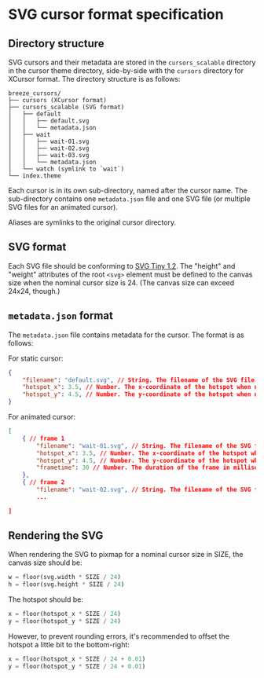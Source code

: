 # SVG cursor format specification

## Directory structure

SVG cursors and their metadata are stored in the `cursors_scalable` directory
in the cursor theme directory, side-by-side with the `cursors` directory for
XCursor format. The directory structure is as follows:

```plain
breeze_cursors/
├── cursors (XCursor format)
├── cursors_scalable (SVG format)
│   ├── default
│   │   ├── default.svg
│   │   └── metadata.json
│   ├── wait
│   │   ├── wait-01.svg
│   │   ├── wait-02.svg
│   │   ├── wait-03.svg
│   │   └── metadata.json
│   └── watch (symlink to `wait`)
└── index.theme
```

Each cursor is in its own sub-directory, named after the cursor name. The sub-directory
contains one `metadata.json` file and one SVG file (or multiple SVG files for an animated cursor).

Aliases are symlinks to the original cursor directory.

## SVG format

Each SVG file should be conforming to [SVG Tiny 1.2](https://www.w3.org/TR/SVGTiny12/).
The "height" and "weight" attributes of the root `<svg>` element must be defined to the
canvas size when the nominal cursor size is 24. (The canvas size can exceed 24x24, though.)

## `metadata.json` format

The `metadata.json` file contains metadata for the cursor. The format is as follows:

For static cursor:

```json
{
    "filename": "default.svg", // String. The filename of the SVG file.
    "hotspot_x": 3.5, // Number. The x-coordinate of the hotspot when nominal size is 24.
    "hotspot_y": 4.5, // Number. The y-coordinate of the hotspot when nominal size is 24.
}
```

For animated cursor:

```json
[
    { // frame 1
        "filename": "wait-01.svg", // String. The filename of the SVG file.
        "hotspot_x": 3.5, // Number. The x-coordinate of the hotspot when nominal size is 24.
        "hotspot_y": 4.5, // Number. The y-coordinate of the hotspot when nominal size is 24.
        "frametime": 30 // Number. The duration of the frame in milliseconds.
    },
    { // frame 2
        "filename": "wait-02.svg", // String. The filename of the SVG file.
        ...

]
```

## Rendering the SVG

When rendering the SVG to pixmap for a nominal cursor size in SIZE, the canvas size should be:

```python
w = floor(svg.width * SIZE / 24)
h = floor(svg.height * SIZE / 24)
```

The hotspot should be:

```python
x = floor(hotspot_x * SIZE / 24)
y = floor(hotspot_y * SIZE / 24)
```

However, to prevent rounding errors, it's recommended to offset the hotspot a little bit to the bottom-right:

```python
x = floor(hotspot_x * SIZE / 24 + 0.01)
y = floor(hotspot_y * SIZE / 24 + 0.01)
```
